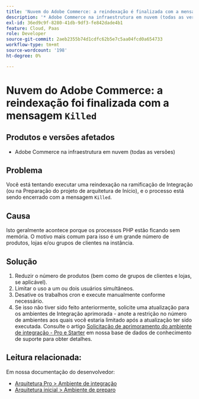 ```yaml
---
title: 'Nuvem do Adobe Commerce: a reindexação é finalizada com a mensagem "Killed"'
description: '* Adobe Commerce na infraestrutura em nuvem (todas as versões)'
exl-id: 36ed9c9f-8280-41db-9df3-fe842dade4b1
feature: Cloud, Paas
role: Developer
source-git-commit: 2aeb2355b74d1cdfc62b5e7c5aa04fcd0a654733
workflow-type: tm+mt
source-wordcount: '198'
ht-degree: 0%

---
```


# Nuvem do Adobe Commerce: a reindexação foi finalizada com a mensagem `Killed`

## Produtos e versões afetados

* Adobe Commerce na infraestrutura em nuvem (todas as versões)

## Problema

Você está tentando executar uma reindexação na ramificação de Integração (ou na Preparação do projeto de arquitetura de Início), e o processo está sendo encerrado com a mensagem `Killed`.

## Causa

Isto geralmente acontece porque os processos PHP estão ficando sem memória.
O motivo mais comum para isso é um grande número de produtos, lojas e/ou grupos de clientes na instância.

## Solução

1. Reduzir o número de produtos (bem como de grupos de clientes e lojas, se aplicável).
1. Limitar o uso a um ou dois usuários simultâneos.
1. Desative os trabalhos cron e execute manualmente conforme necessário.
1. Se isso não tiver sido feito anteriormente, solicite uma atualização para os ambientes de Integração aprimorada - anote a restrição no número de ambientes aos quais você estaria limitado após a atualização ter sido executada. Consulte o artigo [Solicitação de aprimoramento do ambiente de integração - Pro e Starter](/help/announcements/adobe-commerce-announcements/integration-environment-enhancement-request-pro-and-starter.md) em nossa base de dados de conhecimento de suporte para obter detalhes.

## Leitura relacionada:

Em nossa documentação do desenvolvedor:

* [Arquitetura Pro > Ambiente de integração](https://experienceleague.adobe.com/pt-br/docs/commerce-cloud-service/user-guide/architecture/pro-architecture#integration-environment)
* [Arquitetura inicial > Ambiente de preparo](https://experienceleague.adobe.com/pt-br/docs/commerce-cloud-service/user-guide/architecture/starter-architecture#cloud-arch-stage)

